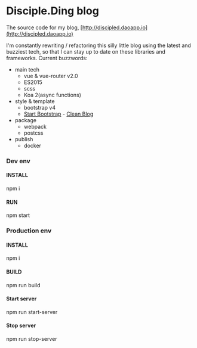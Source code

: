 Disciple.Ding blog
====

The source code for my blog, [http://discipled.daoapp.io](http://discipled.daoapp.io)

I'm constantly rewriting / refactoring this silly little blog using
the latest and buzziest tech, so that I can stay up to date on these
libraries and frameworks. Current buzzwords:

* main tech
    - vue & vue-router v2.0
    - ES2015
    - scss
    - Koa 2(async functions)
* style & template
    - bootstrap v4
    - [Start Bootstrap](http://startbootstrap.com/) - [Clean Blog](http://startbootstrap.com/template-overviews/clean-blog/)
* package
    - webpack
    - postcss
* publish
    - docker

### Dev env
#### INSTALL
npm i

#### RUN
npm start

### Production env
#### INSTALL
npm i

#### BUILD
npm run build

#### Start server
npm run start-server

#### Stop server
npm run stop-server
